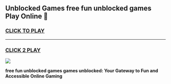 
## Unblocked Games free fun unblocked games Play Online 👋
<h3>
<a href="https://news.freeplayer.one?title=free_fun_unblocked_games&ref=17F">CLICK TO PLAY</a></h3>
<hr>

<h3>
<a href="https://news.freeplayer.one?title=free_fun_unblocked_games&ref=17F">CLICK 2 PLAY</a>
  
</h3>

<a href="https://news.freeplayer.one?title=free_fun_unblocked_games&ref=17F/"><img src="https://clearcache.store/games.png"></a>


**free fun unblocked games games unblocked: Your Gateway to Fun and Accessible Online Gaming**
